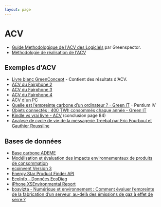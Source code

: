 ```yaml
---
layout: page
---
```

# ACV

- [Guide Methodologique de l'ACV des Logiciels](https://greenspector.com/wp-content/uploads/2020/01/GREENSPECTOR_Guide_Methodologique_ACV_des_Logiciels.pdf) par Greenspector.
- [Méthodologie de réalisation de l'ACV](http://stockage.univ-valenciennes.fr/MenetACVBAT20120704/acvbat/chap03/co/ch03_010_acv_3.html)

## Exemples d'ACV
- [Livre blanc GreenConcept](http://www.greenconcept-innovation.fr/wp-content/uploads/2020/02/greenconcept_21022020.pdf) - Contient des résultats d'ACV.
- [ACV du Fairphone 2](https://pdfs.semanticscholar.org/881e/5297c5f44d626abe1e65f38d93ac09b2350d.pdf)
- [ACV du Fairphone 3](https://www.fairphone.com/wp-content/uploads/2020/07/Fairphone_3_LCA.pdf)
- [ACV du Fairphone 4](https://www.fairphone.com/wp-content/uploads/2022/07/Fairphone-4-Life-Cycle-Assessment-22.pdf)
- [ACV d'un PC](https://www.researchgate.net/publication/226388568_Life_Cycle_Assessment_of_a_Personal_Computer_and_its_Effective_Recycling_Rate_7_pp)
- [Quelle est l’empreinte carbone d’un ordinateur ? - Green IT](https://www.greenit.fr/2011/02/10/quelle-est-l-empreinte-carbone-d-un-ordinateur/) - Pentium IV
- [Objets connectés : 400 TWh consommés chaque année - Green IT](https://www.greenit.fr/2014/07/15/objets-connectes-400-twh-consommes-chaque-annee/)
- [Kindle vs vrai livre - ACV](https://scholarworks.rit.edu/theses/7935/) (conclusion page 84)
- [Analyse de cycle de vie de la messagerie Treebal par Eric Fourboul et Gauthier Roussilhe](https://gauthierroussilhe.com/book/treebal/)

## Bases de données

- [Base carbone ADEME](https://bilans-ges.ademe.fr/documentation/UPLOAD_DOC_FR/index.htm)
- [Modélisation et évaluation des impacts environnementaux de produits de consommation](https://www.ademe.fr/modelisation-evaluation-impacts-environnementaux-produits-consommation-biens-dequipement)
- [ecoinvent Version 3](https://www.ecoinvent.org/database/database.html)
- [Energy Star Product Finder API](https://www.energystar.gov/productfinder/advanced)
- [EcoInfo - Données EcoDiag](https://ecoinfo.cnrs.fr/wp-content/uploads/2019/12/ecodiag-v19.12.html)
- [iPhone XSEnvironmental Report](https://www.apple.com/environment/pdf/products/iphone/iPhone_XS_PER_sept2018.pdf)
- [boavizta - Numérique et environnement : Comment évaluer l’empreinte de la fabrication d’un serveur, au-delà des émissions de gaz à effet de serre ?](https://boavizta.org/blog/empreinte-de-la-fabrication-d-un-serveur)

